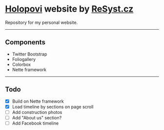 # [Holopovi](http://www.holopovi.cz) website by [ReSyst.cz](http://www.resyst.cz)
Repository for my personal website.

---
## Components
- Twitter Bootstrap
- Foliogallery
- Colorbox
- Nette framework

---
## Todo
- [x] Build on Nette framework
- [x] Load timeline by sections on page scroll
- [ ] Add construction photos
- [ ] Add "About us" section?
- [ ] Add Facebook timeline